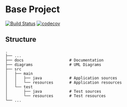 # Base Project
[![Build Status](https://travis-ci.org/D0672182/BaseProject.svg?branch=master)](https://travis-ci.org/D0672182/BaseProject)
[![codecov](https://codecov.io/gh/D0672182/BaseProject/branch/master/graph/badge.svg)](https://codecov.io/gh/D0672182/BaseProject)

## Structure
```
.
├── ...
├── docs                    # Documentation
├── diagrams                # UML Diagrams
├── src
│   ├── main
│   │   ├── java            # Application sources
│   │   └── resources       # Application resources
│   └── test
│       ├── java            # Test sources
│       └── resources       # Test resources
└── ...
```
